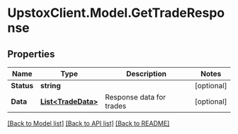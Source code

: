 # UpstoxClient.Model.GetTradeResponse
## Properties

Name | Type | Description | Notes
------------ | ------------- | ------------- | -------------
**Status** | **string** |  | [optional] 
**Data** | [**List&lt;TradeData&gt;**](TradeData.md) | Response data for trades | [optional] 

[[Back to Model list]](../README.md#documentation-for-models) [[Back to API list]](../README.md#documentation-for-api-endpoints) [[Back to README]](../README.md)

